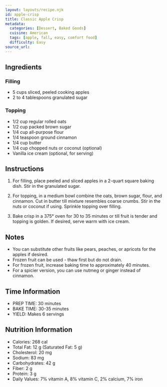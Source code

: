 ```yaml
---
layout: layouts/recipe.njk
id: apple-crisp
title: Classic Apple Crisp
metadata:
  categories: [Dessert, Baked Goods]
  cuisine: American
  tags: [apple, fall, easy, comfort food]
  difficulty: Easy
source_url: 
---
```


## Ingredients

### Filling
- 5 cups sliced, peeled cooking apples
- 2 to 4 tablespoons granulated sugar

### Topping
- 1/2 cup regular rolled oats
- 1/2 cup packed brown sugar
- 1/4 cup all-purpose flour
- 1/4 teaspoon ground cinnamon
- 1/4 cup butter
- 1/4 cup chopped nuts or coconut (optional)
- Vanilla ice cream (optional, for serving)

## Instructions

1. For filling, place peeled and sliced apples in a 2-quart square baking dish. Stir in the granulated sugar.

2. For topping, in a medium bowl combine the oats, brown sugar, flour, and cinnamon. Cut in butter till mixture resembles coarse crumbs. Stir in the nuts or coconut if using. Sprinkle topping over filling.

3. Bake crisp in a 375° oven for 30 to 35 minutes or till fruit is tender and topping is golden. If desired, serve warm with ice cream.

## Notes

- You can substitute other fruits like pears, peaches, or apricots for the apples if desired.
- Frozen fruit can be used - thaw first but do not drain.
- For frozen fruit, increase baking time to approximately 40 minutes.
- For a spicier version, you can use nutmeg or ginger instead of cinnamon.

## Time Information

- PREP TIME: 30 minutes
- BAKE TIME: 30-35 minutes
- YIELD: Makes 6 servings

## Nutrition Information

- Calories: 268 cal
- Total Fat: 12 g (Saturated Fat: 5 g)
- Cholesterol: 20 mg
- Sodium: 83 mg
- Carbohydrates: 42 g
- Fiber: 2 g
- Protein: 3 g
- Daily Values: 7% vitamin A, 8% vitamin C, 2% calcium, 7% iron